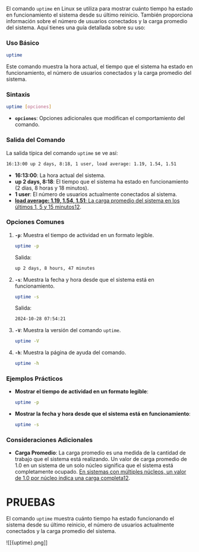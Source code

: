 El comando `uptime` en Linux se utiliza para mostrar cuánto tiempo ha estado en funcionamiento el sistema desde su último reinicio. También proporciona información sobre el número de usuarios conectados y la carga promedio del sistema. Aquí tienes una guía detallada sobre su uso:

### **Uso Básico**

```bash
uptime
```

Este comando muestra la hora actual, el tiempo que el sistema ha estado en funcionamiento, el número de usuarios conectados y la carga promedio del sistema.

### **Sintaxis**

```bash
uptime [opciones]
```

- **`opciones`**: Opciones adicionales que modifican el comportamiento del comando.

### **Salida del Comando**

La salida típica del comando `uptime` se ve así:

```bash
16:13:00 up 2 days, 8:18, 1 user, load average: 1.19, 1.54, 1.51
```

- **16:13:00**: La hora actual del sistema.
- **up 2 days, 8:18**: El tiempo que el sistema ha estado en funcionamiento (2 días, 8 horas y 18 minutos).
- **1 user**: El número de usuarios actualmente conectados al sistema.
- [**load average: 1.19, 1.54, 1.51**: La carga promedio del sistema en los últimos 1, 5 y 15 minutos](https://linuxhandbook.com/uptime-command/)[1](https://linuxhandbook.com/uptime-command/)[2](https://linuxize.com/post/linux-uptime-command/).

### **Opciones Comunes**

1. **`-p`**: Muestra el tiempo de actividad en un formato legible.
    
    ```bash
    uptime -p
    ```
    
    Salida:
    
    ```bash
    up 2 days, 8 hours, 47 minutes
    ```
    
2. **`-s`**: Muestra la fecha y hora desde que el sistema está en funcionamiento.
    
    ```bash
    uptime -s
    ```
    
    Salida:
    
    ```bash
    2024-10-28 07:54:21
    ```
    
3. **`-V`**: Muestra la versión del comando `uptime`.
    
    ```bash
    uptime -V
    ```
    
4. **`-h`**: Muestra la página de ayuda del comando.
    
    ```bash
    uptime -h
    ```
    

### **Ejemplos Prácticos**

- **Mostrar el tiempo de actividad en un formato legible**:
    
    ```bash
    uptime -p
    ```
    
- **Mostrar la fecha y hora desde que el sistema está en funcionamiento**:
    
    ```bash
    uptime -s
    ```
    
### **Consideraciones Adicionales**

- **Carga Promedio**: La carga promedio es una medida de la cantidad de trabajo que el sistema está realizando. Un valor de carga promedio de 1.0 en un sistema de un solo núcleo significa que el sistema está completamente ocupado. [En sistemas con múltiples núcleos, un valor de 1.0 por núcleo indica una carga completa](https://linuxhandbook.com/uptime-command/)[1](https://linuxhandbook.com/uptime-command/)[2](https://linuxize.com/post/linux-uptime-command/).

# PRUEBAS 

El comando `uptime` muestra cuánto tiempo ha estado funcionando el sistema desde su último reinicio, el número de usuarios actualmente conectados y la carga promedio del sistema.

![[{uptime}.png]]